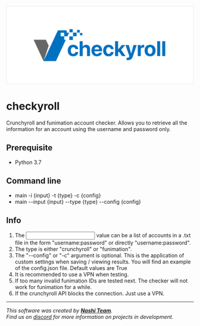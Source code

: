 ![Alt Text](https://github.com/hyugogirubato/checkyroll/blob/main/banner.png)

# checkyroll
Crunchyroll and funimation account checker. Allows you to retrieve all the information for an account using the username and password only.

## Prerequisite
 - Python 3.7
 
 ## Command line
 - main -i {input} -t {type} -c {config}
 - main --input {input} --type {type} --config {config}
  
## Info
1) The <input> value can be a list of accounts in a .txt file in the form "username:password" or directly "username:password".
2) The type is either "crunchyroll" or "funimation".
3) The "--config" or "-c" argument is optional. This is the application of custom settings when saving / viewing results. You will find an example of the config.json file. Default values are True
4) It is recommended to use a VPN when testing.
5) If too many invalid funimation IDs are tested next. The checker will not work for funimation for a while.
6) If the crunchyroll API blocks the connection. Just use a VPN.
 
 -----------------
 *This software was created by [__Nashi Team__](https://discord.com/invite/g6JzYbh).  
Find us on [discord](https://discord.com/invite/g6JzYbh) for more information on projects in development.*
 
 
